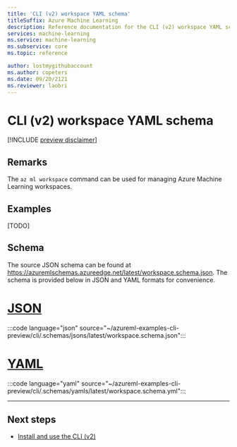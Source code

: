 ```yaml
---
title: 'CLI (v2) workspace YAML schema'
titleSuffix: Azure Machine Learning
description: Reference documentation for the CLI (v2) workspace YAML schema.
services: machine-learning
ms.service: machine-learning
ms.subservice: core
ms.topic: reference

author: lostmygithubaccount
ms.author: copeters
ms.date: 09/20/2121
ms.reviewer: laobri
---
```


# CLI (v2) workspace YAML schema

[!INCLUDE [preview disclaimer](../../includes/machine-learning-preview-generic-disclaimer.md)]

## Remarks

The `az ml workspace` command can be used for managing Azure Machine Learning workspaces.

## Examples

[TODO]

## Schema

The source JSON schema can be found at https://azuremlschemas.azureedge.net/latest/workspace.schema.json. The schema is provided below in JSON and YAML formats for convenience.

# [JSON](#tab/json)

:::code language="json" source="~/azureml-examples-cli-preview/cli/.schemas/jsons/latest/workspace.schema.json":::

# [YAML](#tab/yaml)

:::code language="yaml" source="~/azureml-examples-cli-preview/cli/.schemas/yamls/latest/workspace.schema.yml":::

---

## Next steps

- [Install and use the CLI (v2)](how-to-configure-cli.md)
